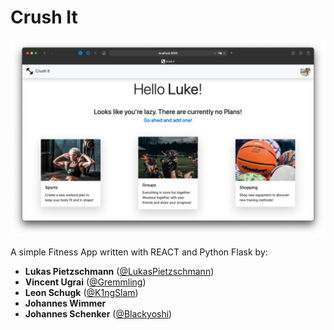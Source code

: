 # Crush It

<div style="text-align:center">
	<img src="https://github.com/LukasPietzschmann/CrushIt/blob/master/FrontPage.png"/>
</div>

A simple Fitness App written with REACT and Python Flask by:
* **Lukas Pietzschmann** ([@LukasPietzschmann](https://github.com/LukasPietzschmann))
* **Vincent Ugrai** ([@Gremmling](https://github.com/Gremmling))
* **Leon Schugk** ([@K1ngSlam](https://github.com/K1ngSlam))
* **Johannes Wimmer**
* **Johannes Schenker** ([@Blackyoshi](https://github.com/Blackyoshi))
